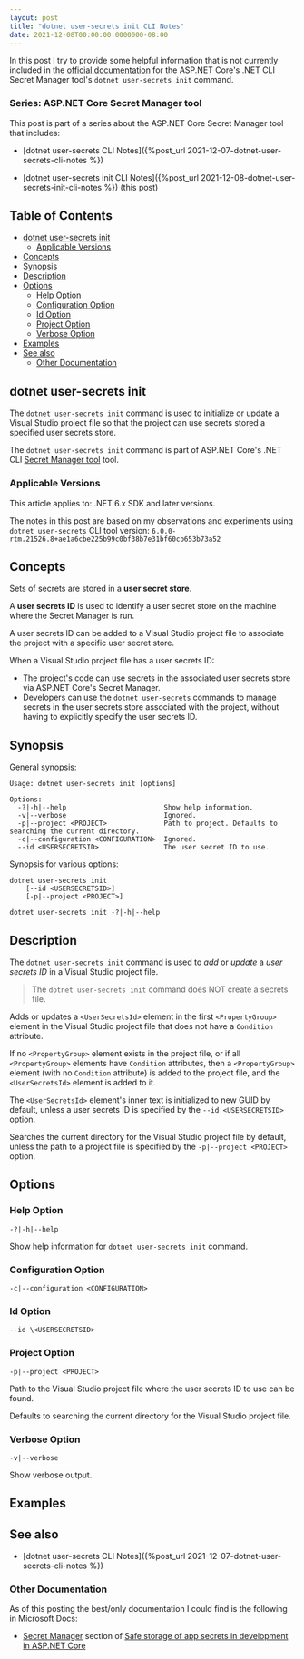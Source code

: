 ```yaml
---
layout: post
title: "dotnet user-secrets init CLI Notes"
date: 2021-12-08T00:00:00.0000000-08:00
---
```


In this post I try to provide some helpful information that is not currently included in the [official documentation](https://docs.microsoft.com/en-us/aspnet/core/security/app-secrets#secret-manager) for the ASP.NET Core's .NET CLI Secret Manager tool's `dotnet user-secrets init` command.

### Series: ASP.NET Core Secret Manager tool

This post is part of a series about the ASP.NET Core Secret Manager tool that includes:

- [dotnet user-secrets CLI Notes]({%post_url 2021-12-07-dotnet-user-secrets-cli-notes %})

- [dotnet user-secrets init CLI Notes]({%post_url 2021-12-08-dotnet-user-secrets-init-cli-notes %})  (this post)

## Table of Contents

<!-- Start Document Outline -->

* [dotnet user-secrets init](#dotnet-user-secrets-init)
	* [Applicable Versions](#applicable-versions)
* [Concepts](#concepts)
* [Synopsis](#synopsis)
* [Description](#description)
* [Options](#options)
	* [Help Option](#help-option)
	* [Configuration Option](#configuration-option)
	* [Id Option](#id-option)
	* [Project Option](#project-option)
	* [Verbose Option](#verbose-option)
* [Examples](#examples)
* [See also](#see-also)
	* [Other Documentation](#other-documentation)

<!-- End Document Outline -->

## dotnet user-secrets init

The `dotnet user-secrets init` command is used to initialize or update a Visual Studio project file so that the project can use secrets stored a specified user secrets store.

The `dotnet user-secrets init` command is part of ASP.NET Core's .NET CLI [Secret Manager tool](https://docs.microsoft.com/en-us/aspnet/core/security/app-secrets#secret-manager) tool.

### Applicable Versions
This article applies to: .NET 6.x SDK and later versions.

The notes in this post are based on my observations and experiments using `dotnet user-secrets` CLI tool version: `6.0.0-rtm.21526.8+ae1a6cbe225b99c0bf38b7e31bf60cb653b73a52`

## Concepts

Sets of secrets are stored in a **user secret store**.

A **user secrets ID** is used to identify a user secret store on the machine where the Secret Manager is run.

A user secrets ID can be added to a Visual Studio project file to associate the project with a specific user secret store.

When a Visual Studio project file has a user secrets ID:
- The project's code can use secrets in the associated user secrets store via ASP.NET Core's Secret Manager.
- Developers can use the `dotnet user-secrets` commands to manage secrets in the user secrets store associated with the project, without having to explicitly specify the user secrets ID.

## Synopsis

General synopsis:
```text
Usage: dotnet user-secrets init [options]

Options:
  -?|-h|--help                        Show help information.
  -v|--verbose                        Ignored.
  -p|--project <PROJECT>              Path to project. Defaults to searching the current directory.
  -c|--configuration <CONFIGURATION>  Ignored.
  --id <USERSECRETSID>                The user secret ID to use.
```

Synopsis for various options: 
```text
dotnet user-secrets init
    [--id <USERSECRETSID>]
    [-p|--project <PROJECT>]

dotnet user-secrets init -?|-h|--help
```

## Description

The `dotnet user-secrets init` command is used to *add* or *update* a *user secrets ID* in a Visual Studio project file.



> The `dotnet user-secrets init` command does NOT create a secrets file.

Adds or updates a `<UserSecretsId>` element in the first `<PropertyGroup>` element in the Visual Studio project file that does not have a `Condition` attribute. 

If no `<PropertyGroup>` element exists in the project file, or if all `<PropertyGroup>` elements have `Condition` attributes, then a `<PropertyGroup>` element (with no `Condition` attribute) is added to the project file, and the  `<UserSecretsId>` element is added to it.

The `<UserSecretsId>` element's inner text is initialized to new GUID by default, unless a user secrets ID is specified by the `--id <USERSECRETSID>` option.

Searches the current directory for the Visual Studio project file by default, unless the path to a project file is specified by the `-p|--project <PROJECT>` option.


## Options

### Help Option

`-?|-h|--help`

Show help information for `dotnet user-secrets init` command.

### Configuration Option

`-c|--configuration <CONFIGURATION>`

### Id Option

`--id \<USERSECRETSID>`


### Project Option

`-p|--project <PROJECT>`

Path to the Visual Studio project file where the user secrets ID to use can be found.

Defaults to searching the current directory for the Visual Studio project file.

### Verbose Option

`-v|--verbose`

Show verbose output.

## Examples


## See also

- [dotnet user-secrets CLI Notes]({%post_url 2021-12-07-dotnet-user-secrets-cli-notes %})

### Other Documentation

As of this posting the best/only documentation I could find is the following in Microsoft Docs:
- [Secret Manager](https://docs.microsoft.com/en-us/aspnet/core/security/app-secrets?view=aspnetcore-6.0&tabs=windows#secret-manager) section of [Safe storage of app secrets in development in ASP.NET Core](https://docs.microsoft.com/en-us/aspnet/core/security/app-secrets?view=aspnetcore-6.0&tabs=windows)
